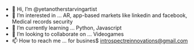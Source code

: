 - 👋 Hi, I’m @yetanotherstarvingartist
- 👀 I’m interested in ... AR, app-based markets like linkedin and facebook, Medical records security
- 🌱 I’m currently learning ... Python, Javascript
- 💞️ I’m looking to collaborate on ... Videogames
- 📫 How to reach me ... for busines$ introspectreinnovations@gmail.com

<!---
yetanotherstarvingartist/yetanotherstarvingartist is a ✨ special ✨ repository because its `README.md` (this file) appears on your GitHub profile.
You can click the Preview link to take a look at your changes.
--->
